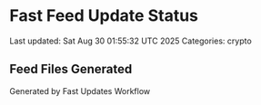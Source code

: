 # Fast Feed Update Status
Last updated: Sat Aug 30 01:55:32 UTC 2025
Categories: crypto

## Feed Files Generated

Generated by Fast Updates Workflow
